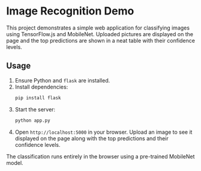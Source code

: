 # Image Recognition Demo

This project demonstrates a simple web application for classifying images using TensorFlow.js and MobileNet.
Uploaded pictures are displayed on the page and the top predictions are shown
in a neat table with their confidence levels.

## Usage

1. Ensure Python and `flask` are installed.
2. Install dependencies:
   ```bash
   pip install flask
   ```
3. Start the server:
   ```bash
   python app.py
   ```
4. Open `http://localhost:5000` in your browser. Upload an image to see it displayed on the page along with the top predictions and their confidence levels.

The classification runs entirely in the browser using a pre-trained MobileNet model.

